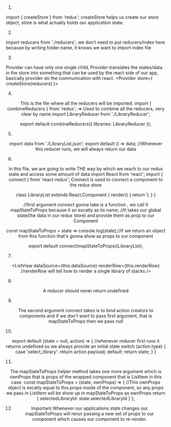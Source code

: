 1.
import { createStore } from 'redux';
createStore helps us create our store object, store is what actually holds our application state.

2.
import reducers from './reducers';
we don't need to put reducers/index here because by writing folder name, it knows we want to import index file

3.
Provider can have only one single child, Provider translates the states/data in the store into something that can be used by the react side of our app, basically provider do the communication with react.
        <Provider store={ createStore(reducers) }>
          <View>
            <Header headerText='Tech Stack'/>
            <LibraryList />
          </View>
        </Provider>

4.
This is the file where all the reducers will be imported.
import { combineReducers } from 'redux'; => Used to combine all the reducers, very clear by name
import LibraryReducer from './LibraryReducer';

export default combineReducers({
	libraries: LibraryReducer
});

5.
import data from './LibraryList.json';
export default () => data; //Whenever this reducer runs, we will always return our data

6.
In this file, we are going to write THE way by which we reach to our redux state and access some amount of data
import React from 'react';
import { connect } from 'react-redux'; Connect is used to connect a component to the redux store

class LibraryList extends React.Component {
  render() {
    return 1;
  }
}

//first argument connect gonna take is a function , we call it mapStateToProps because it so excatly as its name,
//It takes our global state(the data in our redux store) and provide them as prop to our Component

const mapStateToProps = state => console.log(state);//if we return an object from this function that's gonna show as props to our component

export default connect(mapStateToProps)(LibraryList);

7.
<ListView
        dataSource={this.dataSource}
        renderRow={this.renderRow} //renderRow will tell how to render a single library of stacks
/>

8.
A reducer should never return undefined

9.
The second argument connect takes is to bind action creators to components and if we don't want to pass first argument, that is mapStateToProps then we pass null

10.
export default (state = null, action) => { //whenever reducer first runs it returns undefined so we always provide an initial state
    switch (action.type) {
        case 'select_library':
            return action.payload;
        default:
            return state;
    }
}

11.
The mapStateToProps helper method takes one more argument which is ownProps that is props of the wrapped component that is ListItem in this case.
const mapStateToProps = (state, ownProps) => { //This ownProps  object is excatly equal to this.props inside of the component, so any props we pass in ListItem will be show up in mapStateToProps as ownProps
    return { selectedLibraryId: state.selectedLibraryId }
};

12. Important
Whenever our applications state changes our mapStateToProps will rerun passing a new set of props to our component which causes our component to re-render.

